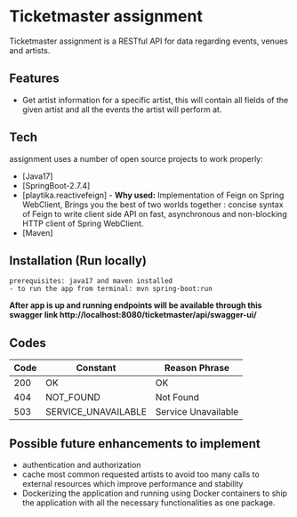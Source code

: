 # Ticketmaster assignment

Ticketmaster assignment is a RESTful API for data regarding events, venues and artists.

## Features

- Get artist information for a specific artist, this will contain all fields of the given artist and all the events the artist will perform at.

## Tech

assignment uses a number of open source projects to work properly:

- [Java17]
- [SpringBoot-2.7.4]
- [playtika.reactivefeign] - **Why used:** Implementation of Feign on Spring WebClient, Brings you the best of two worlds together : concise syntax of Feign to write client side API on fast, asynchronous and non-blocking HTTP client of Spring WebClient.
- [Maven]

## Installation (Run locally)
    prerequisites: java17 and maven installed
    - to run the app from terminal: mvn spring-boot:run
**After app is up and running endpoints will be available through this swagger link http://localhost:8080/ticketmaster/api/swagger-ui/**

## Codes

| Code | Constant                        | Reason Phrase      |
|------| ------------------------------- |--------------------|
| 200  | OK                              | OK                 |
| 404  | NOT_FOUND                       | Not Found          |
| 503  | SERVICE_UNAVAILABLE             | Service Unavailable |

## Possible future enhancements to implement
- authentication and authorization
- cache most common requested artists to avoid too many calls to external resources which improve performance and stability
- Dockerizing the application and running using Docker containers to ship the application with all the necessary functionalities as one package.
